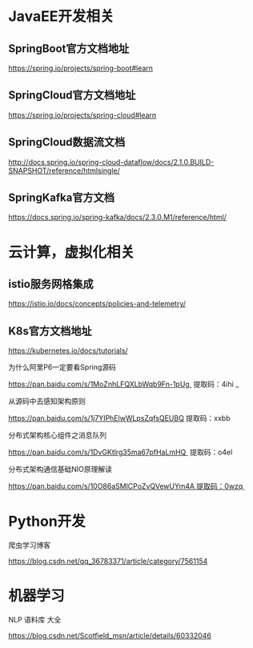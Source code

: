 # JavaEE开发相关



## SpringBoot官方文档地址

<https://spring.io/projects/spring-boot#learn>      

## SpringCloud官方文档地址

<https://spring.io/projects/spring-cloud#learn> 

## SpringCloud数据流文档

<http://docs.spring.io/spring-cloud-dataflow/docs/2.1.0.BUILD-SNAPSHOT/reference/htmlsingle/> 

## SpringKafka官方文档

<https://docs.spring.io/spring-kafka/docs/2.3.0.M1/reference/html/> 

# 云计算，虚拟化相关

## istio服务网格集成

<https://istio.io/docs/concepts/policies-and-telemetry/> 

## K8s官方文档地址

<https://kubernetes.io/docs/tutorials/> 









为什么阿里P6一定要看Spring源码 

https://pan.baidu.com/s/1MoZnhLFQXLbWqb9Fn-1pUg  提取码：4ihi _

从源码中去感知架构原则 

https://pan.baidu.com/s/1j7YIPhElwWLpsZqfsQEUBQ  提取码：xxbb  



分布式架构核心组件之消息队列

https://pan.baidu.com/s/1DvGKtlrg35ma67pfHaLmHQ  提取码：o4el  



分布式架构通信基础NIO原理解读 

https://pan.baidu.com/s/10O86aSMlCPoZvQVewUYm4A 提取码：0wzq   



# Python开发

爬虫学习博客

https://blog.csdn.net/qq_36783371/article/category/7561154



# 机器学习

NLP 语料库 大全

<https://blog.csdn.net/Scotfield_msn/article/details/60332046>